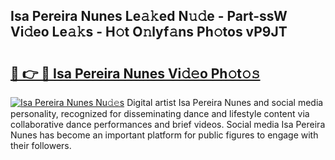 ## Isa Pereira Nunes Le𝚊𝚔ed N𝚞𝚍e - Part-ssW Vi𝚍eo Le𝚊𝚔s - H𝚘t O𝚗lyf𝚊ns Ph𝚘tos vP9JT

# <h2><a href="http://hf0jbv.feru.top/?c=Isa+Pereira+Nunes">🔗 👉 🔴 Isa Pereira Nunes Vi𝚍𝚎o Ph𝚘t𝚘𝚜</a></h2>

[![Isa Pereira Nunes Nu𝚍𝚎s](https://i.imgur.com/0TWrTi3.gif)](http://hf0jbv.feru.top/?c=Isa+Pereira+Nunes)
Digital artist Isa Pereira Nunes and social media personality, recognized for disseminating dance and lifestyle content via collaborative dance performances and brief videos. Social media Isa Pereira Nunes has become an important platform for public figures to engage with their followers. 
